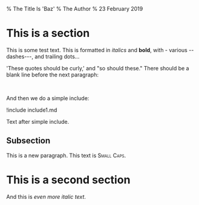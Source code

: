 % The Title Is 'Baz'
% The Author
% 23 February 2019

# This is a section

This is some test text. This is formatted in *italics* and **bold**, with - various -- dashes---, and trailing dots...

'These quotes should be curly,' and "so should these." There should be a blank line before the next paragraph:

&nbsp;

And then we do a simple include:

!include include1.md

Text after simple include.

## Subsection

This is a new paragraph. This text is <span style="font-variant:small-caps;">Small Caps</span>.

# This is a second section

And this is *even more italic text*.

